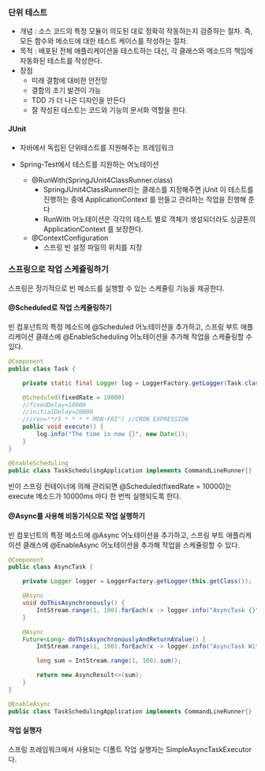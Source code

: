 ### 단위 테스트

- 개념 : 소스 코드의 특정 모듈이 의도된 대로 정확히 작동하는지 검증하는 절차. 즉, 모든 함수와 메소드에 대한 테스트 케이스를 작성하는 절차.
- 목적 : 배포된 전체 애플리케이션을 테스트하는 대신, 각 클래스와 메소드의 책임에 자동화된 테스트를 작성한다.
- 장점
  - 미래 결함에 대비한 안전망
  - 결함의 조기 발견이 가능
  - TDD 가 더 나은 디자인을 만든다
  - 잘 작성된 테스트는 코드와 기능의 문서화 역할을 한다.

#### JUnit

- 자바에서 독립된 단위테스트를 지원해주는 프레임워크

- Spring-Test에서 테스트를 지원하는 어노테이션
  
  - @RunWith(SpringJUnit4ClassRunner.class)
    - SpringJUnit4ClassRunner라는 클래스를 지정해주면 jUnit 이 테스트를 진행하는 중에 ApplicationContext 를 만들고 관리하는 작업을 진행해 준다
    - RunWith 어노테이션은 각각의 테스트 별로 객체가 생성되더라도 싱글톤의 ApplicationContext 를 보장한다.
  - @ContextConfiguration
    - 스프링 빈 설정 파일의 위치를 지정

### 스프링으로 작업 스케쥴링하기


스프링은 정기적으로 빈 메소드를 실행할 수 있는 스케쥴링 기능을 제공한다.

#### @Scheduled로 작업 스케쥴링하기

빈 컴포넌트의 특정 메소드에 @Scheduled 어노테이션을 추가하고, 스프링 부트 애플리케이션 클래스에 @EnableScheduling 어노테이션을 추가해 작업을 스케쥴링할 수 있다.

```java
@Component
public class Task {

    private static final Logger log = LoggerFactory.getLogger(Task.class);

    @Scheduled(fixedRate = 10000)
    //fixedDelay=10000
    //initialDelay=20000
    //cron="*/5 * * * * MON-FRI") //CRON EXPRESSION
    public void execute() {
        log.info("The time is now {}", new Date());
    }
}

@EnableScheduling
public class TaskSchedulingApplication implements CommandLineRunner{}
```

빈이 스프링 컨테이너에 의해 관리되면 @Scheduled(fixedRate = 10000)는 execute 메소드가 10000ms 마다 한 번씩 실행되도록 한다.

#### @Async를 사용해 비동기식으로 작업 실행하기

빈 컴포넌트의 특정 메소드에 @Async 어노테이션을 추가하고, 스프링 부트 애플리케이션 클래스에 @EnableAsync 어노테이션을 추가해 작업을 스케쥴링할 수 있다.

```java
@Component
public class AsyncTask {

    private Logger logger = LoggerFactory.getLogger(this.getClass());

    @Async
    void doThisAsynchronously() {
        IntStream.range(1, 100).forEach(x -> logger.info("AsyncTask {}",x));
    }

    @Async
    Future<Long> doThisAsynchronouslyAndReturnAValue() {
        IntStream.range(1, 100).forEach(x -> logger.info("AsyncTask With Return Value {}",x));        

        long sum = IntStream.range(1, 100).sum();

        return new AsyncResult<>(sum);
    }
}

@EnableAsync
public class TaskSchedulingApplication implements CommandLineRunner{}
```

#### 작업 실행자

스프링 프레임워크에서 사용되는 디폴트 작업 실행자는 SimpleAsyncTaskExecutor다.